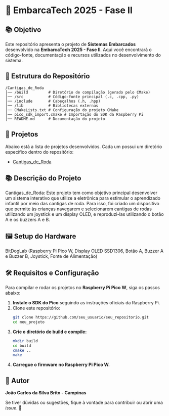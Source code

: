 # 🚀 EmbarcaTech 2025 - Fase II

## 📚 Objetivo
Este repositório apresenta o projeto de **Sistemas Embarcados** desenvolvido na **EmbarcaTech 2025 - Fase II**. 
Aqui você encontrará o código-fonte, documentação e recursos utilizados no desenvolvimento do sistema.

## 📂 Estrutura do Repositório

```
/Cantigas_de_Roda
│── /build         # Diretório de compilação (gerado pelo CMake)
│── /src           # Código-fonte principal (.c, .cpp, .py)
│── /include       # Cabeçalhos (.h, .hpp)
│── /lib           # Bibliotecas externas
│── CMakeLists.txt # Configuração do projeto CMake
│── pico_sdk_import.cmake # Importação do SDK da Raspberry Pi
│── README.md      # Documentação do projeto
```

## 🔗 Projetos
Abaixo está a lista de projetos desenvolvidos. Cada um possui um diretório específico dentro do repositório:

- [Cantigas_de_Roda](./Cantigas_de_Roda)

## 📚 Descrição do Projeto
Cantigas_de_Roda: Este projeto tem como objetivo principal desenvolver um sistema interativo que utilize a eletrônica para estimular o aprendizado infantil por meio das cantigas de roda. Para isso, foi criado um dispositivo que permite às crianças navegarem e selecionarem cantigas de rodas utilizando um joystick e um display OLED, e reproduzi-las utilizando o botão A e os buzzers A e B. 

## 🖼️ Setup do Hardware
BitDogLab (Raspberry Pi Pico W, Display OLED SSD1306, Botão A, Buzzer A e Buzzer B, Joystick, Fonte de Alimentação)

## 🛠️ Requisitos e Configuração
Para compilar e rodar os projetos no **Raspberry Pi Pico W**, siga os passos abaixo:

1. **Instale o SDK do Pico** seguindo as instruções oficiais da Raspberry Pi.
2. Clone este repositório:
   ```bash
   git clone https://github.com/seu_usuario/seu_repositorio.git
   cd meu_projeto
   ```
3. **Crie o diretório de build e compile:**
   ```bash
   mkdir build
   cd build
   cmake ..
   make
   ```
4. **Carregue o firmware no Raspberry Pi Pico W.**

## 👤 Autor
**João Carlos da Silva Brito - Campinas**

Se tiver dúvidas ou sugestões, fique à vontade para contribuir ou abrir uma _issue_. 🚀

